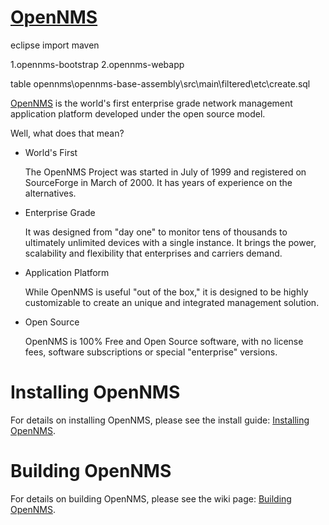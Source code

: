 [OpenNMS][]
===========
eclipse import maven

1.opennms-bootstrap
2.opennms-webapp


table
  opennms\opennms-base-assembly\src\main\filtered\etc\create.sql

[OpenNMS][] is the world's first enterprise grade network management application platform developed under the open source model.

Well, what does that mean?

*	World's First

	The OpenNMS Project was started in July of 1999 and registered on SourceForge in March of 2000. It has years of experience on the alternatives.

*	Enterprise Grade

	It was designed from "day one" to monitor tens of thousands to ultimately unlimited devices with a single instance. It brings the power, scalability and flexibility that enterprises and carriers demand.

*	Application Platform

	While OpenNMS is useful "out of the box," it is designed to be highly customizable to create an unique and integrated management solution.

* Open Source

	OpenNMS is 100% Free and Open Source software, with no license fees, software subscriptions or special "enterprise" versions.

Installing OpenNMS
==================

For details on installing OpenNMS, please see the install guide: [Installing OpenNMS][].

Building OpenNMS
================

For details on building OpenNMS, please see the wiki page: [Building OpenNMS][].

[OpenNMS]:           http://www.opennms.org/
[Building OpenNMS]:  https://wiki.opennms.org/wiki/Installation:Source
[Installing OpenNMS]:  http://docs.opennms.org/opennms/branches/develop/guide-install/guide-install.html
